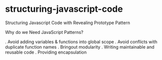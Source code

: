 structuring-javascript-code
===========================

Structuring Javascript Code with Revealing Prototype Pattern

Why do we Need JavaScript Patterns?

  . Avoid adding variables & functions into global scope
  . Avoid conflicts with duplicate function names
  . Bringout modularity
  . Writing maintainable and reusable code
  . Providing encapsulation
  

  
  
